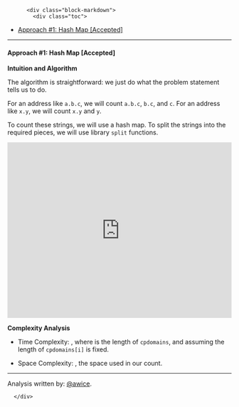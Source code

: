 <div class="article-body">
        
          <div class="block-markdown">
            <div class="toc">
<ul>
<li><a href="#approach-1-hash-map-accepted">Approach #1: Hash Map [Accepted]</a></li>
</ul>
</div>
<hr>
<h4 id="approach-1-hash-map-accepted">Approach #1: Hash Map [Accepted]</h4>
<p><strong>Intuition and Algorithm</strong></p>
<p>The algorithm is straightforward: we just do what the problem statement tells us to do.</p>
<p>For an address like <code>a.b.c</code>, we will count <code>a.b.c</code>, <code>b.c</code>, and <code>c</code>.  For an address like <code>x.y</code>, we will count <code>x.y</code> and <code>y</code>.</p>
<p>To count these strings, we will use a hash map.  To split the strings into the required pieces, we will use library <code>split</code> functions.</p>
<iframe src="https://leetcode.com/playground/tMRWeTNX/shared" frameborder="0" width="100%" height="395" name="tMRWeTNX"></iframe>

<p><strong>Complexity Analysis</strong></p>
<ul>
<li>
<p>Time Complexity:  <script type="math/tex; mode=display">O(N)</script>, where <script type="math/tex; mode=display">N</script> is the length of <code>cpdomains</code>, and assuming the length of <code>cpdomains[i]</code> is fixed.</p>
</li>
<li>
<p>Space Complexity: <script type="math/tex; mode=display">O(N)</script>, the space used in our count.</p>
</li>
</ul>
<hr>
<p>Analysis written by: <a href="https://leetcode.com/awice">@awice</a>.</p>
          </div>
        
      </div>
